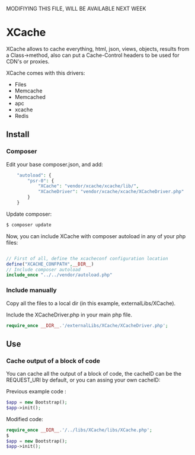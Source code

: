 MODIFIYING THIS FILE, WILL BE AVAILABLE NEXT WEEK

# XCache
XCache allows to cache everything, html, json, views, objects, results from a Class->method, also can put a Cache-Control headers to be used for CDN's or proxies.

XCache comes with this drivers:

  - Files
  - Memcache
  - Memcached
  - apc
  - xcache
  - Redis
  
## Install

### Composer
Edit your base composer.json, and add: 
```php
    "autoload": {
        "psr-0": {
            "XCache": "vendor/xcache/xcache/lib/",
            "XCacheDriver": "vendor/xcache/xcache/XCacheDriver.php"
        }
    }
```

Update composer:
```sh
$ composer update
```

Now, you can include XCache with composer autoload in any of your php files:
```php

// First of all, define the xcacheconf configuration location
define("XCACHE_CONFPATH",__DIR__)
// Include composer autoload
include_once "../../vendor/autoload.php"

```

### Include manually
Copy all the files to a local dir (in this example, externalLibs/XCache).

Include the XCacheDriver.php in your main php file.
```php
require_once __DIR__.'/externalLibs/XCache/XCacheDriver.php';
```
## Use
### Cache output of a block of code
You can cache all the output of a block of code, the cacheID can be the REQUEST_URI by default, or you can assing your own cacheID:

Previous example code :
```php
$app = new Bootstrap();
$app->init();
```

Modified code:
```php
require_once __DIR__.'/../libs/XCache/libs/XCache.php';
$
$app = new Bootstrap();
$app->init();
